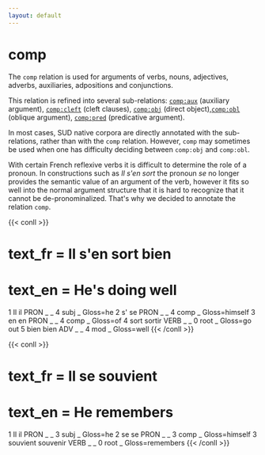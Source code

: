 ```yaml
---
layout: default
---
```


# **comp**
The `comp` relation is used for arguments of verbs, nouns, adjectives, adverbs, auxiliaries, adpositions and conjunctions.

This relation is refined into several sub-relations:  [`comp:aux`](../comp_aux) (auxiliary argument), [`comp:cleft`](../comp_cleft) (cleft clauses), [`comp:obj`](../comp_obj) (direct object),[`comp:obl`](../comp_obl) (oblique argument), [`comp:pred`](../comp_pred) (predicative argument).

In most cases, SUD native corpora are directly annotated with the sub-relations, rather than with the `comp` relation. However, `comp` may sometimes be used when one has difficulty deciding between `comp:obj` and `comp:obl`.

With certain French reflexive verbs it is difficult to determine the role of a pronoun. In constructions such as *Il s'en sort* the pronoun *se* no longer provides the semantic value of an argument of the verb, however it fits so well into the normal argument structure that it is hard to recognize that it cannot be de-pronominalized. That's why we decided to annotate the relation `comp`. 

{{< conll >}}
# text_fr = Il s'en sort bien
# text_en = He's doing well
1	Il	il	PRON	_	_	4	subj	_	Gloss=he
2	s'	se	PRON	_	_	4	comp	_	Gloss=himself
3	en	en	PRON	_	_	4	comp	_	Gloss=of
4	sort	sortir	VERB	_	_	0	root	_	Gloss=go out
5	bien	bien	ADV	_	_	4	mod	_	Gloss=well
{{< /conll >}}


{{< conll >}}
# text_fr = Il se souvient
# text_en = He remembers
1	Il	il	PRON	_	_	3	subj	_	Gloss=he
2	se	se	PRON	_	_	3	comp	_	Gloss=himself
3	souvient	souvenir	VERB	_	_	0	root	_	Gloss=remembers
{{< /conll >}}